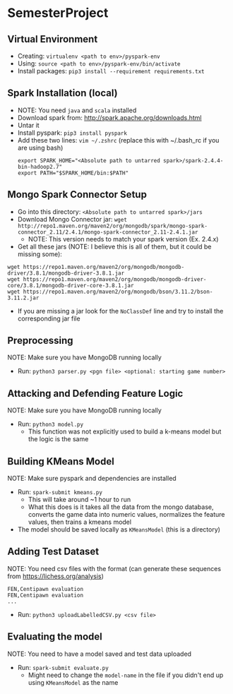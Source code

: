 # SemesterProject

## Virtual Environment
* Creating: `virtualenv <path to env>/pyspark-env`
* Using: `source <path to env>/pyspark-env/bin/activate`
* Install packages: `pip3 install --requirement requirements.txt`

## Spark Installation (local)
* NOTE: You need `java` and `scala` installed
* Download spark from: http://spark.apache.org/downloads.html
* Untar it
* Install pyspark: `pip3 install pyspark`
* Add these two lines: `vim ~/.zshrc` (replace this with ~/.bash_rc if you are using bash)
	```
	export SPARK_HOME="<Absolute path to untarred spark>/spark-2.4.4-bin-hadoop2.7"
	export PATH="$SPARK_HOME/bin:$PATH"
	```

## Mongo Spark Connector Setup
* Go into this directory: `<Absolute path to untarred spark>/jars`
* Download Mongo Connector jar: `wget http://repo1.maven.org/maven2/org/mongodb/spark/mongo-spark-connector_2.11/2.4.1/mongo-spark-connector_2.11-2.4.1.jar`
	* NOTE: This version needs to match your spark version (Ex. 2.4.x)
* Get all these jars (NOTE: I believe this is all of them, but it could be missing some):
```
wget https://repo1.maven.org/maven2/org/mongodb/mongodb-driver/3.8.1/mongodb-driver-3.8.1.jar
wget https://repo1.maven.org/maven2/org/mongodb/mongodb-driver-core/3.8.1/mongodb-driver-core-3.8.1.jar
wget https://repo1.maven.org/maven2/org/mongodb/bson/3.11.2/bson-3.11.2.jar
```
* If you are missing a jar look for the `NoClassDef` line and try to install the corresponding jar file

## Preprocessing
NOTE: Make sure you have MongoDB running locally

* Run: `python3 parser.py <pgn file> <optional: starting game number>`

## Attacking and Defending Feature Logic
NOTE: Make sure you have MongoDB running locally

* Run: `python3 model.py`
	* This function was not explicitly used to build a k-means model but the logic is the same

## Building KMeans Model
NOTE: Make sure pyspark and dependencies are installed

* Run: `spark-submit kmeans.py`
	* This will take around ~1 hour to run
	* What this does is it takes all the data from the mongo database, converts the game data into numeric values, normalizes the feature values, then trains a kmeans model
* The model should be saved locally as `KMeansModel` (this is a directory)

## Adding Test Dataset
NOTE: You need csv files with the format (can generate these sequences from https://lichess.org/analysis)
```
FEN,Centipawn evaluation
FEN,Centipawn evaluation
...
```

* Run: `python3 uploadLabelledCSV.py <csv file>`


## Evaluating the model
NOTE: You need to have a model saved and test data uploaded

* Run: `spark-submit evaluate.py`
	* Might need to change the `model-name` in the file if you didn't end up using `KMeansModel` as the name
